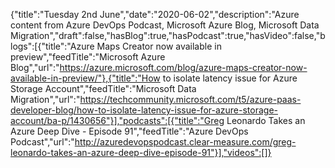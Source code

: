 {"title":"Tuesday 2nd June","date":"2020-06-02","description":"Azure content from Azure DevOps Podcast, Microsoft Azure Blog, Microsoft Data Migration","draft":false,"hasBlog":true,"hasPodcast":true,"hasVideo":false,"blogs":[{"title":"Azure Maps Creator now available in preview","feedTitle":"Microsoft Azure Blog","url":"https://azure.microsoft.com/blog/azure-maps-creator-now-available-in-preview/"},{"title":"How to isolate latency issue for Azure Storage Account","feedTitle":"Microsoft Data Migration","url":"https://techcommunity.microsoft.com/t5/azure-paas-developer-blog/how-to-isolate-latency-issue-for-azure-storage-account/ba-p/1430656"}],"podcasts":[{"title":"Greg Leonardo Takes an Azure Deep Dive - Episode 91","feedTitle":"Azure DevOps Podcast","url":"http://azuredevopspodcast.clear-measure.com/greg-leonardo-takes-an-azure-deep-dive-episode-91"}],"videos":[]}